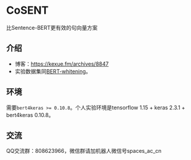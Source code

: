 # CoSENT
比Sentence-BERT更有效的句向量方案

## 介绍

- 博客：https://kexue.fm/archives/8847
- 实验数据集同[BERT-whitening](https://github.com/bojone/BERT-whitening/tree/main/chn)。

## 环境

需要`bert4keras >= 0.10.8`。个人实验环境是tensorflow 1.15 + keras 2.3.1 + bert4keras 0.10.8。

## 交流
QQ交流群：808623966，微信群请加机器人微信号spaces_ac_cn

